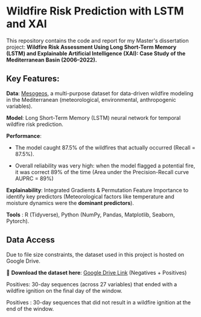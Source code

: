 # Wildfire Risk Prediction with LSTM and XAI


This repository contains the code and report for my Master's dissertation project: 
**Wildfire Risk Assessment Using Long Short-Term Memory (LSTM) and Explainable Artificial Intelligence (XAI): Case Study of the Mediterranean Basin (2006–2022).**

## Key Features:

**Data**: [Mesogeos](https://orionlab.space.noa.gr/mesogeos/), a multi-purpose dataset for data-driven wildfire modeling in the Mediterranean (meteorological, environmental, anthropogenic variables).

**Model**: Long Short-Term Memory (LSTM) neural network for temporal wildfire risk prediction.

**Performance**: 
  - The model caught 87.5% of the wildfires that actually occurred (Recall = 87.5%).
    
  - Overall reliability was very high: when the model flagged a potential fire, it was correct 89% of the time (Area under the Precision-Recall curve AUPRC = 89%)
    
**Explainability**: Integrated Gradients & Permutation Feature Importance to identify key predictors (Meteorological factors like temperature and moisture dynamics were the **dominant predictors**).

**Tools** : R (Tidyverse), Python (NumPy, Pandas, Matplotlib, Seaborn, Pytorch).

## Data Access

Due to file size constraints, the dataset used in this project is hosted on Google Drive.

📁 **Download the dataset here**: [Google Drive Link](https://drive.google.com/drive/folders/1dRyn7EAwG88f0QMKGz74rWY8krKH8VSV) (Negatives + Positives) 

  Positives: 30-day sequences (across 27 variables) that ended with a wildfire ignition on the final day of the window.
  
  Positives : 30-day sequences that did not result in a wildfire ignition at the end of the window. 
